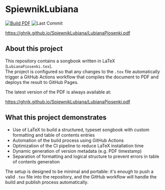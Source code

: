 # SpiewnikLubiana
[![Build PDF](https://github.com/GHRik/SpiewnikLubiana/actions/workflows/latex-build.yml/badge.svg)](https://github.com/GHRik/SpiewnikLubiana/actions)
![Last Commit](https://img.shields.io/github/last-commit/GHRik/SpiewnikLubiana)


https://ghrik.github.io/SpiewnikLubiana/LubianaPiosenki.pdf

## About this project

This repository contains a songbook written in LaTeX (`LubianaPiosenki.tex`).  
The project is configured so that any changes to the `.tex` file automatically trigger a GitHub Actions workflow that compiles the document to PDF and deploys the result to GitHub Pages.

The latest version of the PDF is always available at:

https://ghrik.github.io/SpiewnikLubiana/LubianaPiosenki.pdf

## What this project demonstrates

- Use of LaTeX to build a structured, typeset songbook with custom formatting and table of contents entries
- Automation of the build process using GitHub Actions
- Optimization of the CI pipeline to reduce LaTeX installation time
- Dynamic generation of version metadata (e.g. PDF timestamp)
- Separation of formatting and logical structure to prevent errors in table of contents generation

The setup is designed to be minimal and portable: it's enough to push a valid `.tex` file into the repository, and the GitHub workflow will handle the build and publish process automatically.

